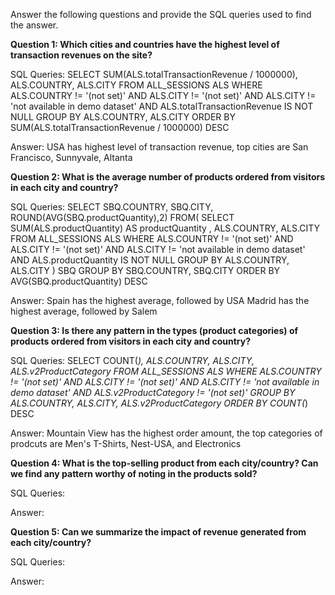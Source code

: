 Answer the following questions and provide the SQL queries used to find the answer.

    
**Question 1: Which cities and countries have the highest level of transaction revenues on the site?**


SQL Queries:
SELECT SUM(ALS.totalTransactionRevenue / 1000000), ALS.COUNTRY, ALS.CITY
FROM ALL_SESSIONS ALS
WHERE ALS.COUNTRY != '(not set)' AND ALS.CITY != '(not set)' AND ALS.CITY != 'not available in demo dataset' AND ALS.totalTransactionRevenue IS NOT NULL
GROUP BY ALS.COUNTRY, ALS.CITY
ORDER BY SUM(ALS.totalTransactionRevenue / 1000000) DESC


Answer: USA has highest level of transaction revenue, 
        top cities are San Francisco, Sunnyvale, Altanta




**Question 2: What is the average number of products ordered from visitors in each city and country?**


SQL Queries: 
SELECT SBQ.COUNTRY, SBQ.CITY, ROUND(AVG(SBQ.productQuantity),2)
FROM(
SELECT SUM(ALS.productQuantity) AS productQuantity , ALS.COUNTRY, ALS.CITY
FROM ALL_SESSIONS ALS
WHERE ALS.COUNTRY != '(not set)' AND ALS.CITY != '(not set)' AND ALS.CITY != 'not available in demo dataset' AND ALS.productQuantity IS NOT NULL
GROUP BY ALS.COUNTRY, ALS.CITY
) SBQ
GROUP BY SBQ.COUNTRY, SBQ.CITY
ORDER BY AVG(SBQ.productQuantity) DESC

Answer:  Spain has the highest average, followed by USA
         Madrid has the highest average, followed by Salem




**Question 3: Is there any pattern in the types (product categories) of products ordered from visitors in each city and country?**


SQL Queries:
SELECT COUNT(*), ALS.COUNTRY, ALS.CITY, ALS.v2ProductCategory
FROM ALL_SESSIONS ALS
WHERE ALS.COUNTRY != '(not set)' AND ALS.CITY != '(not set)' AND ALS.CITY != 'not available in demo dataset' AND ALS.v2ProductCategory != '(not set)'
GROUP BY ALS.COUNTRY, ALS.CITY, ALS.v2ProductCategory
ORDER BY COUNT(*) DESC


Answer: Mountain View has the highest order amount, the top categories of prodcuts are Men's T-Shirts, Nest-USA, and Electronics

**Question 4: What is the top-selling product from each city/country? Can we find any pattern worthy of noting in the products sold?**


SQL Queries:

Answer: 



**Question 5: Can we summarize the impact of revenue generated from each city/country?**

SQL Queries: 



Answer: 








